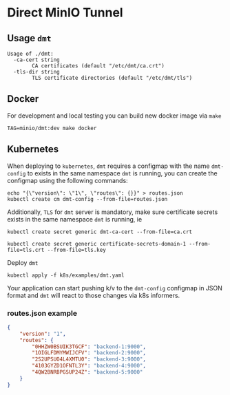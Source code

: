 # Direct MinIO Tunnel

## Usage `dmt`

```
Usage of ./dmt:
  -ca-cert string
        CA certificates (default "/etc/dmt/ca.crt")
  -tls-dir string
        TLS certificate directories (default "/etc/dmt/tls")
```

## Docker

For development and local testing you can build new docker image via `make`

```$bash
TAG=minio/dmt:dev make docker
```

## Kubernetes

When deploying to `kubernetes`, `dmt` requires a configmap with the name `dmt-config` to exists in the same namespace `dmt` is running, you can create the configmap using the following commands:

```$bash
echo "{\"version\": \"1\", \"routes\": {}}" > routes.json
kubectl create cm dmt-config --from-file=routes.json
```

Additionally, `TLS` for `dmt` server is mandatory, make sure certificate secrets exists in the same namespace `dmt` is running, ie

```$bash
kubectl create secret generic dmt-ca-cert --from-file=ca.crt
```

```$bash
kubectl create secret generic certificate-secrets-domain-1 --from-file=tls.crt --from-file=tls.key
```

Deploy `dmt`

```$bash
kubectl apply -f k8s/examples/dmt.yaml
```

Your application can start pushing k/v to the `dmt-config` configmap in JSON format and `dmt` will react to those changes via k8s informers.

### routes.json example

```json
{
    "version": "1",
    "routes": {
        "0HHZW0BSUIK3TGCF": "backend-1:9000",
        "1OIGLFDMYMWIJCFV": "backend-2:9000",
        "2S2UPSUO4L4XMTU0": "backend-3:9000",
        "4103GYZD1OFNTL3Y": "backend-4:9000",
        "4QW2BNRBPGSUP24Z": "backend-5:9000"
    }
}
```

